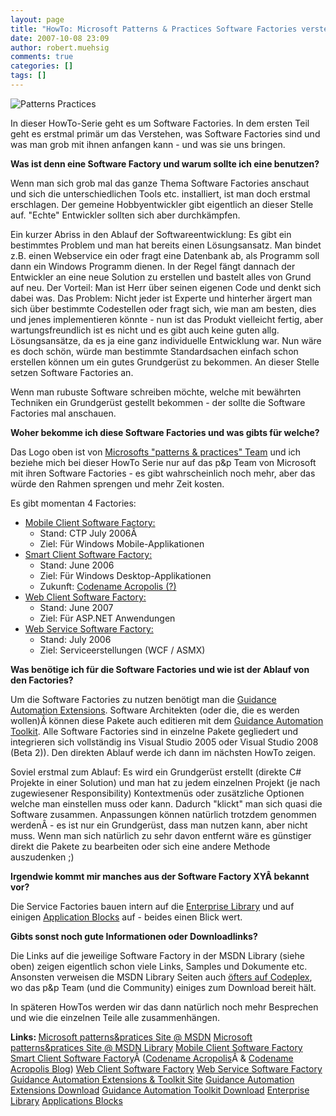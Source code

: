 ```yaml
---
layout: page
title: "HowTo: Microsoft Patterns & Practices Software Factories verstehen"
date: 2007-10-08 23:09
author: robert.muehsig
comments: true
categories: []
tags: []
---
```

<img src="http://msdn2.microsoft.com/ms998572.PATTPRAC(en-us,MSDN.10).gif" alt="Patterns Practices" />

In dieser HowTo-Serie geht es um Software Factories.
In dem ersten Teil geht es erstmal primär um das Verstehen, was Software Factories sind und was man grob mit ihnen anfangen kann - und was sie uns bringen.

<strong>Was ist denn eine Software Factory und warum sollte ich eine benutzen?</strong>

Wenn man sich grob mal das ganze Thema Software Factories anschaut und sich die unterschiedlichen Tools etc. installiert, ist man doch erstmal erschlagen. Der gemeine Hobbyentwickler gibt eigentlich an dieser Stelle auf. "Echte" Entwickler sollten sich aber durchkämpfen.

Ein kurzer Abriss in den Ablauf der Softwareentwicklung: Es gibt ein bestimmtes Problem und man hat bereits einen Lösungsansatz. Man bindet z.B. einen Webservice ein oder fragt eine Datenbank ab, als Programm soll dann ein Windows Programm dienen.
In der Regel fängt dannach der Entwickler an eine neue Solution zu erstellen und bastelt alles von Grund auf neu. Der Vorteil: Man ist Herr über seinen eigenen Code und denkt sich dabei was.
Das Problem: Nicht jeder ist Experte und hinterher ärgert man sich über bestimmte Codestellen oder fragt sich, wie man am besten, dies und jenes implementieren könnte - nun ist das Produkt vielleicht fertig, aber wartungsfreundlich ist es nicht und es gibt auch keine guten allg. Lösungsansätze, da es ja eine ganz individuelle Entwicklung war.
Nun wäre es doch schön, würde man bestimmte Standardsachen einfach schon erstellen können um ein gutes Grundgerüst zu bekommen.
An dieser Stelle setzen Software Factories an.

Wenn man rubuste Software schreiben möchte, welche mit bewährten Techniken ein Grundgerüst gestellt bekommen - der sollte die Software Factories mal anschauen.

<strong>Woher bekomme ich diese Software Factories und was gibts für welche?</strong>

Das Logo oben ist von <a target="_blank" href="http://msdn2.microsoft.com/en-us/practices/default.aspx">Microsofts "patterns &amp; practices" Team</a> und ich beziehe mich bei dieser HowTo Serie nur auf das p&amp;p Team von Microsoft mit ihren Software Factories - es gibt wahrscheinlich noch mehr, aber das würde den Rahmen sprengen und mehr Zeit kosten.

Es gibt momentan 4 Factories:
<ul>
	<li><a target="_blank" href="http://msdn2.microsoft.com/en-us/library/aa480471.aspx">Mobile Client Software Factory:</a>
<ul>
	<li>Stand: CTP July 2006Â </li>
	<li>Ziel: Für Windows Mobile-Applikationen</li>
</ul>
</li>
	<li><a target="_blank" href="http://msdn2.microsoft.com/en-us/library/aa480482.aspx">Smart Client Software Factory:</a>
<ul>
	<li>Stand: June 2006</li>
	<li>Ziel: Für Windows Desktop-Applikationen</li>
	<li>Zukunft: <a target="_blank" href="http://windowsclient.net/Acropolis/">Codename Acropolis (?)</a></li>
</ul>
</li>
	<li><a target="_blank" href="http://msdn2.microsoft.com/en-us/library/bb264518.aspx">Web Client Software Factory:</a>
<ul>
	<li>Stand: June 2007</li>
	<li>Ziel: Für ASP.NET Anwendungen</li>
</ul>
</li>
	<li><a target="_blank" href="http://msdn2.microsoft.com/en-us/library/aa480534.aspx">Web Service Software Factory:</a>
<ul>
	<li>Stand: July 2006</li>
	<li>Ziel: Serviceerstellungen (WCF / ASMX)</li>
</ul>
</li>
</ul>
<strong>Was benötige ich für die Software Factories und wie ist der Ablauf von den Factories?</strong>

Um die Software Factories zu nutzen benötigt man die <a target="_blank" href="http://www.microsoft.com/downloads/details.aspx?FamilyId=C0A394C0-5EEB-47C4-9F7B-71E51866A7ED&amp;displaylang=en">Guidance Automation Extensions</a>. Software Architekten (oder die, die es werden wollen)Â können diese Pakete auch editieren mit dem <a target="_blank" href="http://www.microsoft.com/downloads/details.aspx?FamilyId=E3D101DB-6EE1-4EC5-884E-97B27E49EAAE&amp;displaylang=en">Guidance Automation Toolkit</a>.
Alle Software Factories sind in einzelne Pakete gegliedert und integrieren sich vollständig ins Visual Studio 2005 oder Visual Studio 2008 (Beta 2)).
Den direkten Ablauf werde ich dann im nächsten HowTo zeigen.

Soviel erstmal zum Ablauf:
Es wird ein Grundgerüst erstellt (direkte C# Projekte in einer Solution) und man hat zu jedem einzelnen Projekt (je nach zugewiesener Responsibility) Kontextmenüs oder zusätzliche Optionen welche man einstellen muss oder kann. Dadurch "klickt" man sich quasi die Software zusammen. Anpassungen können natürlich trotzdem genommen werdenÂ - es ist nur ein Grundgerüst, dass man nutzen kann, aber nicht muss.
Wenn man sich natürlich zu sehr davon entfernt wäre es günstiger direkt die Pakete zu bearbeiten oder sich eine andere Methode auszudenken ;)

<strong>
Irgendwie kommt mir manches aus der Software Factory XYÂ bekannt vor?</strong>

Die Service Factories bauen intern auf die <a target="_blank" href="http://msdn2.microsoft.com/en-us/library/aa480453.aspx">Enterprise Library</a> und auf einigen <a target="_blank" href="http://msdn2.microsoft.com/en-us/practices/bb190359.aspx">Application Blocks</a> auf - beides einen Blick wert.

<strong>Gibts sonst noch gute Informationen oder Downloadlinks?</strong>

Die Links auf die jeweilige Software Factory in der MSDN Library (siehe oben) zeigen eigentlich schon viele Links, Samples und Dokumente etc.
Ansonsten verweisen die MSDN Library Seiten auch <a target="_blank" href="http://codeplex.com/Project/ProjectDirectory.aspx?TagName=patterns%20%26%20practices">öfters auf Codeplex</a>, wo das p&amp;p Team (und die Community) einiges zum Download bereit hält.

In späteren HowTos werden wir das dann natürlich noch mehr Besprechen und wie die einzelnen Teile alle zusammenhängen.

<strong>Links:
</strong><a target="_blank" href="http://msdn2.microsoft.com/en-us/practices/default.aspx">Microsoft patterns&amp;pratices Site @ MSDN</a>
<a target="_blank" href="http://msdn2.microsoft.com/en-us/library/ms998572.aspx">Microsoft patterns&amp;pratices Site @ MSDN Library</a>
<a target="_blank" href="http://msdn2.microsoft.com/en-us/library/aa480471.aspx">Mobile Client Software Factory</a>
<a target="_blank" href="http://msdn2.microsoft.com/en-us/library/aa480482.aspx">Smart Client Software Factory</a>Â (<a target="_blank" href="http://windowsclient.net/Acropolis/">Codename Acropolis</a>Â &amp; <a target="_blank" href="http://blogs.msdn.com/Acropolis/">Codename Acropolis Blog</a>)
<a target="_blank" href="http://msdn2.microsoft.com/en-us/library/bb264518.aspx">Web Client Software Factory</a>
<a target="_blank" href="http://msdn2.microsoft.com/en-us/library/aa480534.aspx">Web Service Software Factory</a>
<a target="_blank" href="http://msdn2.microsoft.com/en-us/teamsystem/aa718948.aspx">Guidance Automation Extensions &amp; Toolkit Site</a>
<a target="_blank" href="http://www.microsoft.com/downloads/details.aspx?FamilyId=C0A394C0-5EEB-47C4-9F7B-71E51866A7ED&amp;displaylang=en">Guidance Automation Extensions Download</a>
<a target="_blank" href="http://www.microsoft.com/downloads/details.aspx?FamilyId=E3D101DB-6EE1-4EC5-884E-97B27E49EAAE&amp;displaylang=en">Guidance Automation Toolkit Download</a>
<a target="_blank" href="http://msdn2.microsoft.com/en-us/library/aa480453.aspx">Enterprise Library</a>
<a target="_blank" href="http://msdn2.microsoft.com/en-us/practices/bb190359.aspx">Applications Blocks</a>
